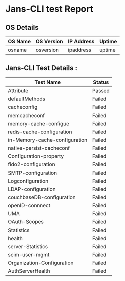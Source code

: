 
#   Jans-CLI test Report


## OS Details



|OS Name | OS Version | IP Address | Uptime |
| ---- | --------- |-----------|-----------|
|osname | osversion | ipaddress   | uptime |


## Jans-CLI Test Details :


| Test Name | Status |
| ---- | --------- |
|Attribute|Passed|
|defaultMethods|Failed|
|cacheconfig|Failed|
|memcacheconf|Failed|
|memory-cache-configue|Failed|
|redis-cache-configuration|Failed|
|in-Memory-cache-configuration|Failed| 
|native-persist-cacheconf|Failed|
|Configuration-property|Failed|
|fido2-configuration|Failed|
|SMTP-configuration|Failed| 
|Logconfiguration|Failed|
|LDAP-configuration|Failed|
|couchbaseDB-configuration|Failed|
|openID-connnect|Failed|
|UMA|Failed|
|OAuth-Scopes|Failed|
|Statistics|Failed| 
|health|Failed|
|server-Statistics|Failed|
|scim-user-mgmt|Failed|
|Organization-Configuration|Failed|
|AuthServerHealth|Failed|
